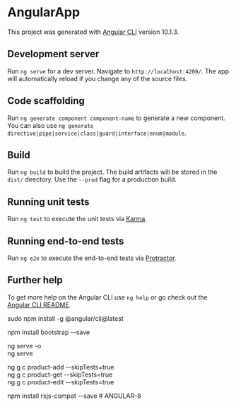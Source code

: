 # AngularApp

This project was generated with [Angular CLI](https://github.com/angular/angular-cli) version 10.1.3.

## Development server

Run `ng serve` for a dev server. Navigate to `http://localhost:4200/`. The app will automatically reload if you change any of the source files.

## Code scaffolding

Run `ng generate component component-name` to generate a new component. You can also use `ng generate directive|pipe|service|class|guard|interface|enum|module`.

## Build

Run `ng build` to build the project. The build artifacts will be stored in the `dist/` directory. Use the `--prod` flag for a production build.

## Running unit tests

Run `ng test` to execute the unit tests via [Karma](https://karma-runner.github.io).

## Running end-to-end tests

Run `ng e2e` to execute the end-to-end tests via [Protractor](http://www.protractortest.org/).

## Further help

To get more help on the Angular CLI use `ng help` or go check out the [Angular CLI README](https://github.com/angular/angular-cli/blob/master/README.md).





<!-- ============================ Commands To Start ======================================= -->
sudo npm install -g @angular/cli@latest

npm install bootstrap --save  



<!-- Start the Angular development server using the following command. =============================== -->
ng serve -o  
ng serve


<!-- =========== Use the following command to generate 3 Angular Components: ========================= -->

ng g c product-add --skipTests=true  
ng g c product-get --skipTests=true  
ng g c product-edit --skipTests=true  




<!-- If you have installed third-party packages right now, then it is not compatible with Angular 8. To solve the problem between Angular 8 and third-party packages, you have to install the following library. -->
npm install rxjs-compat --save  # ANGULAR-8
